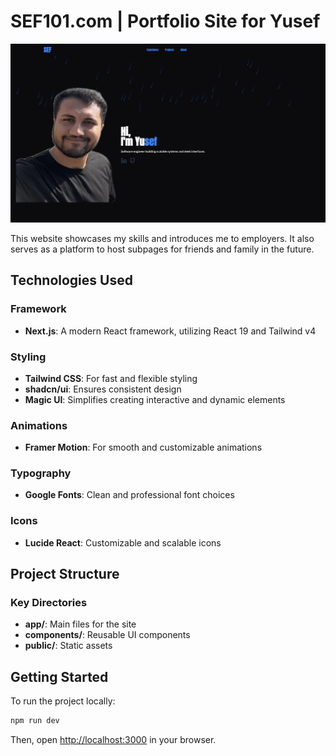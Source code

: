 # SEF101.com | Portfolio Site for Yusef

![Site Preview](./public/pictureOfSite.png)

This website showcases my skills and introduces me to employers. It also serves as a platform to host subpages for friends and family in the future.

## Technologies Used

### Framework
- **Next.js**: A modern React framework, utilizing React 19 and Tailwind v4

### Styling
- **Tailwind CSS**: For fast and flexible styling
- **shadcn/ui**: Ensures consistent design
- **Magic UI**: Simplifies creating interactive and dynamic elements

### Animations
- **Framer Motion**: For smooth and customizable animations

### Typography
- **Google Fonts**: Clean and professional font choices

### Icons
- **Lucide React**: Customizable and scalable icons

## Project Structure

### Key Directories
- **app/**: Main files for the site
- **components/**: Reusable UI components
- **public/**: Static assets

## Getting Started

To run the project locally:

```bash
npm run dev
```

Then, open [http://localhost:3000](http://localhost:3000) in your browser.